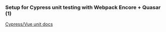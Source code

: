 ### Setup for Cypress unit testing with Webpack Encore + Quasar (1)
[Cypress/Vue unit docs](https://github.com/cypress-io/cypress/tree/develop/npm/vue#cypressvue)
